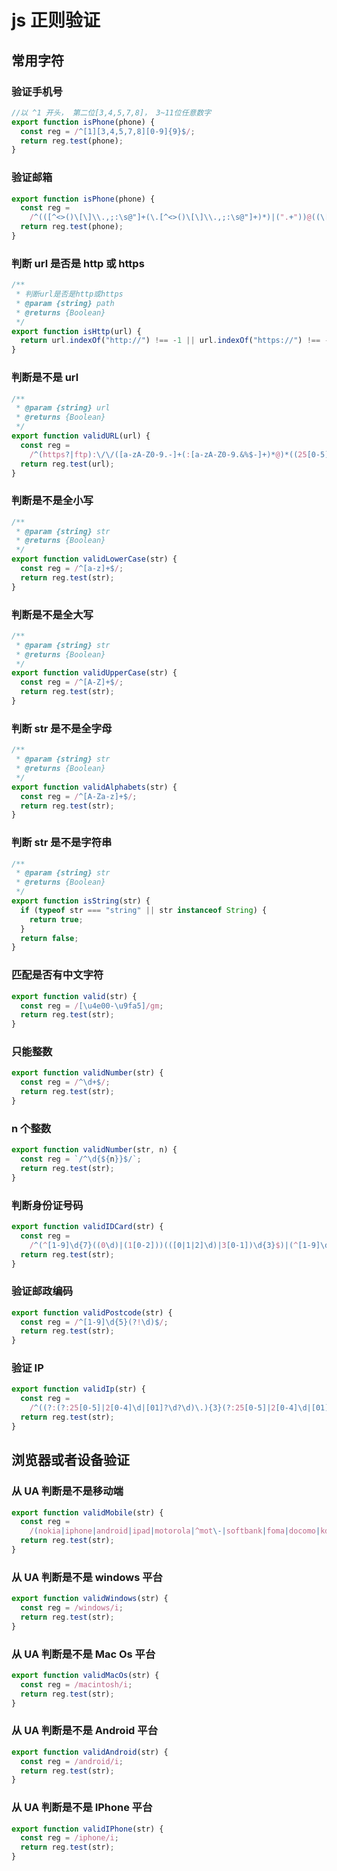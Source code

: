 # js 正则验证

## 常用字符

### 验证手机号

```javascript
//以 ^1 开头， 第二位[3,4,5,7,8]， 3~11位任意数字
export function isPhone(phone) {
  const reg = /^[1][3,4,5,7,8][0-9]{9}$/;
  return reg.test(phone);
}
```

### 验证邮箱

```javascript
export function isPhone(phone) {
  const reg =
    /^(([^<>()\[\]\\.,;:\s@"]+(\.[^<>()\[\]\\.,;:\s@"]+)*)|(".+"))@((\[[0-9]{1,3}\.[0-9]{1,3}\.[0-9]{1,3}\.[0-9]{1,3}\])|(([a-zA-Z\-0-9]+\.)+[a-zA-Z]{2,}))$/;
  return reg.test(phone);
}
```

### 判断 url 是否是 http 或 https

```javascript
/**
 * 判断url是否是http或https
 * @param {string} path
 * @returns {Boolean}
 */
export function isHttp(url) {
  return url.indexOf("http://") !== -1 || url.indexOf("https://") !== -1;
}
```

### 判断是不是 url

```javascript
/**
 * @param {string} url
 * @returns {Boolean}
 */
export function validURL(url) {
  const reg =
    /^(https?|ftp):\/\/([a-zA-Z0-9.-]+(:[a-zA-Z0-9.&%$-]+)*@)*((25[0-5]|2[0-4][0-9]|1[0-9]{2}|[1-9][0-9]?)(\.(25[0-5]|2[0-4][0-9]|1[0-9]{2}|[1-9]?[0-9])){3}|([a-zA-Z0-9-]+\.)*[a-zA-Z0-9-]+\.(com|edu|gov|int|mil|net|org|biz|arpa|info|name|pro|aero|coop|museum|[a-zA-Z]{2}))(:[0-9]+)*(\/($|[a-zA-Z0-9.,?'\\+&%$#=~_-]+))*$/;
  return reg.test(url);
}
```

### 判断是不是全小写

```javascript
/**
 * @param {string} str
 * @returns {Boolean}
 */
export function validLowerCase(str) {
  const reg = /^[a-z]+$/;
  return reg.test(str);
}
```

### 判断是不是全大写

```javascript
/**
 * @param {string} str
 * @returns {Boolean}
 */
export function validUpperCase(str) {
  const reg = /^[A-Z]+$/;
  return reg.test(str);
}
```

### 判断 str 是不是全字母

```javascript
/**
 * @param {string} str
 * @returns {Boolean}
 */
export function validAlphabets(str) {
  const reg = /^[A-Za-z]+$/;
  return reg.test(str);
}
```

### 判断 str 是不是字符串

```javascript
/**
 * @param {string} str
 * @returns {Boolean}
 */
export function isString(str) {
  if (typeof str === "string" || str instanceof String) {
    return true;
  }
  return false;
}
```

### 匹配是否有中文字符

```javascript
export function valid(str) {
  const reg = /[\u4e00-\u9fa5]/gm;
  return reg.test(str);
}
```

### 只能整数

```javascript
export function validNumber(str) {
  const reg = /^\d+$/;
  return reg.test(str);
}
```

### n 个整数

```javascript
export function validNumber(str, n) {
  const reg = `/^\d{${n}}$/`;
  return reg.test(str);
}
```

### 判断身份证号码

```javascript
export function validIDCard(str) {
  const reg =
    /^(^[1-9]\d{7}((0\d)|(1[0-2]))(([0|1|2]\d)|3[0-1])\d{3}$)|(^[1-9]\d{5}[1-9]\d{3}((0\d)|(1[0-2]))(([0|1|2]\d)|3[0-1])((\d{4})|\d{3}[Xx])$)$/;
  return reg.test(str);
}
```

### 验证邮政编码

```javascript
export function validPostcode(str) {
  const reg = /^[1-9]\d{5}(?!\d)$/;
  return reg.test(str);
}
```

### 验证 IP

```javascript
export function validIp(str) {
  const reg =
    /^((?:(?:25[0-5]|2[0-4]\d|[01]?\d?\d)\.){3}(?:25[0-5]|2[0-4]\d|[01]?\d?\d))$/;
  return reg.test(str);
}
```

## 浏览器或者设备验证

### 从 UA 判断是不是移动端

```javascript
export function validMobile(str) {
  const reg =
    /(nokia|iphone|android|ipad|motorola|^mot\-|softbank|foma|docomo|kddi|up\.browser|up\.link|htc|dopod|blazer|netfront|helio|hosin|huawei|novarra|CoolPad|webos|techfaith|palmsource|blackberry|alcatel|amoi|ktouch|nexian|samsung|^sam\-|s[cg]h|^lge|ericsson|philips|sagem|wellcom|bunjalloo|maui|symbian|smartphone|midp|wap|phone|windows ce|iemobile|^spice|^bird|^zte\-|longcos|pantech|gionee|^sie\-|portalmmm|jig\s browser|hiptop|^ucweb|^benq|haier|^lct|opera\s*mobi|opera\*mini|320x320|240x320|176x220)/i;
  return reg.test(str);
}
```

### 从 UA 判断是不是 windows 平台

```javascript
export function validWindows(str) {
  const reg = /windows/i;
  return reg.test(str);
}
```

### 从 UA 判断是不是 Mac Os 平台

```javascript
export function validMacOs(str) {
  const reg = /macintosh/i;
  return reg.test(str);
}
```

### 从 UA 判断是不是 Android 平台

```javascript
export function validAndroid(str) {
  const reg = /android/i;
  return reg.test(str);
}
```

### 从 UA 判断是不是 IPhone 平台

```javascript
export function validIPhone(str) {
  const reg = /iphone/i;
  return reg.test(str);
}
```
